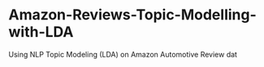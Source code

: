 # Amazon-Reviews-Topic-Modelling-with-LDA
Using NLP Topic Modeling (LDA) on Amazon Automotive Review dat
